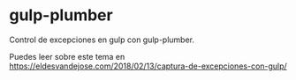 # gulp-plumber
Control de excepciones en gulp con gulp-plumber.

Puedes leer sobre este tema en https://eldesvandejose.com/2018/02/13/captura-de-excepciones-con-gulp/
